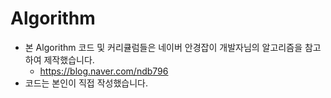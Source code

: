 # Algorithm
 * 본 Algorithm 코드 및 커리큘럼들은 네이버 안경잡이 개발자님의 알고리즘을 참고하여 제작했습니다.
    + https://blog.naver.com/ndb796
 * 코드는 본인이 직접 작성했습니다.
